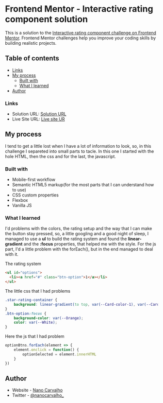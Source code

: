 # Frontend Mentor - Interactive rating component solution

This is a solution to the [Interactive rating component challenge on Frontend Mentor](https://www.frontendmentor.io/challenges/interactive-rating-component-koxpeBUmI). Frontend Mentor challenges help you improve your coding skills by building realistic projects. 

## Table of contents

- [Links](#links)
- [My process](#my-process)
  - [Built with](#built-with)
  - [What I learned](#what-i-learned)
- [Author](#author)

### Links

- Solution URL: [Solution URL](https://www.frontendmentor.io/solutions/interactive-rating-component-rktrqgQU9)
- Live Site URL: [Live site UR](https://interactive-rating-component-nano.pages.dev/)

## My process
I tend to get a little lost when I have a lot of information to look, so, in this challenge I separeted into small parts to tacle. In this one I started with the hole HTML, then the css and for the last, the javascript.

### Built with
- Mobile-first workflow
- Semantic HTML5 markup(for the most parts that I can understand how to use)
- CSS custom properties
- Flexbox
- Vanilla JS


### What I learned
I'd problems with the colors, the rating setup and the way that I can make the button stay pressed, so, a little googling and a good night of sleep, I managed to use a **ul** to build the rating system and found the **linear-gradient** and the **:focus** properties, that helped me with the style.
For the js part, I'd a little problem with the forEach(), but in the end managed to deal with it.

The rating system
```html
<ul id="options">
  <li><a href="#" class="btn-option">1</a></li>
</ul>
```
The little css that I had problems
```css
.star-rating-container {
    background: linear-gradient(to top, var(--Card-color-1), var(--Card-color-2));
}
.btn-option:focus {
    background-color: var(--Orange);
    color: var(--White);
}
```
Here the js that I had problem
```js
optionBtns.forEach(element => {
    element.onclick = function() {
        optionSelected = element.innerHTML
    }
})
```

## Author
- Website - [Nano Carvalho](https://nanocarvalho.github.io/)
- Twitter - [@nanocarvalho_](https://www.twitter.com/nanocarvalho_)
